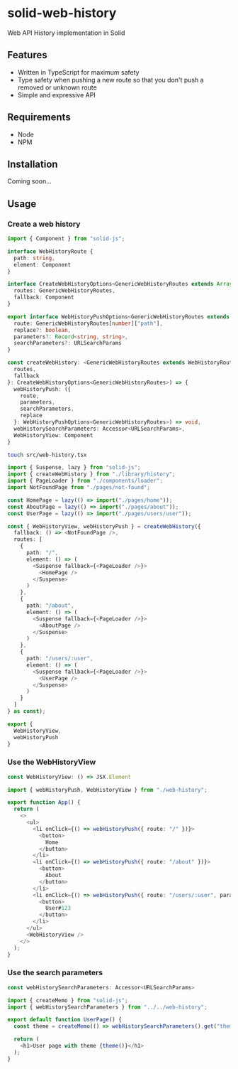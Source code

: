 # solid-web-history

Web API History implementation in Solid

## Features

- Written in TypeScript for maximum safety
- Type safety when pushing a new route so that you don't push a removed or unknown route
- Simple and expressive API 

## Requirements

- Node
- NPM

## Installation

Coming soon...

## Usage

### Create a web history

```typescript
import { Component } from "solid-js";

interface WebHistoryRoute {
  path: string,
  element: Component
}

interface CreateWebHistoryOptions<GenericWebHistoryRoutes extends Array<WebHistoryRoute>> {
  routes: GenericWebHistoryRoutes,
  fallback: Component
}

export interface WebHistoryPushOptions<GenericWebHistoryRoutes extends Array<WebHistoryRoute>> {
  route: GenericWebHistoryRoutes[number]["path"],
  replace?: boolean,
  parameters?: Record<string, string>,
  searchParameters?: URLSearchParams
}

const createWebHistory: <GenericWebHistoryRoutes extends WebHistoryRoute[]>({
  routes,
  fallback
}: CreateWebHistoryOptions<GenericWebHistoryRoutes>) => {
  webHistoryPush: ({
    route,
    parameters,
    searchParameters,
    replace
  }: WebHistoryPushOptions<GenericWebHistoryRoutes>) => void,
  webHistorySearchParameters: Accessor<URLSearchParams>,
  WebHistoryView: Component
}
```

```bash
touch src/web-history.tsx
```

```typescript
import { Suspense, lazy } from "solid-js";
import { createWebHistory } from "./library/history";
import { PageLoader } from "./components/loader";
import NotFoundPage from "./pages/not-found";

const HomePage = lazy(() => import("./pages/home"));
const AboutPage = lazy(() => import("./pages/about"));
const UserPage = lazy(() => import("./pages/users/user"));

const { WebHistoryView, webHistoryPush } = createWebHistory({
  fallback: () => <NotFoundPage />,
  routes: [
    {
      path: "/",
      element: () => (
        <Suspense fallback={<PageLoader />}>
          <HomePage />
        </Suspense>
      )
    },
    {
      path: "/about",
      element: () => (
        <Suspense fallback={<PageLoader />}>
          <AboutPage />
        </Suspense>
      )
    },
    {
      path: "/users/:user",
      element: () => (
        <Suspense fallback={<PageLoader />}>
          <UserPage />
        </Suspense>
      )
    }
  ]
} as const);

export {
  WebHistoryView,
  webHistoryPush
}
```

### Use the WebHistoryView

```typescript
const WebHistoryView: () => JSX.Element
```

```typescript
import { webHistoryPush, WebHistoryView } from "./web-history";

export function App() {
  return (
    <>
      <ul>
        <li onClick={() => webHistoryPush({ route: "/" })}>
          <button>
            Home
          </button>
        </li>
        <li onClick={() => webHistoryPush({ route: "/about" })}>
          <button>
            About
          </button>
        </li>
        <li onClick={() => webHistoryPush({ route: "/users/:user", parameters: { user: "123" } })}>
          <button>
            User#123
          </button>
        </li>
      </ul>
      <WebHistoryView />
    </>
  );
}
```

### Use the search parameters

```typescript
const webHistorySearchParameters: Accessor<URLSearchParams>
```

```typescript
import { createMemo } from "solid-js";
import { webHistorySearchParameters } from "../../web-history";

export default function UserPage() {
  const theme = createMemo(() => webHistorySearchParameters().get("theme"));

  return (
    <h1>User page with theme {theme()}</h1>
  );
}
```
